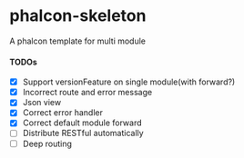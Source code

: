 # phalcon-skeleton
A phalcon template for multi module


#### TODOs

- [x] Support versionFeature on single module(with forward?)
- [x] Incorrect route and error message
- [x] Json view
- [x] Correct error handler
- [x] Correct default module forward
- [ ] Distribute RESTful automatically
- [ ] Deep routing

